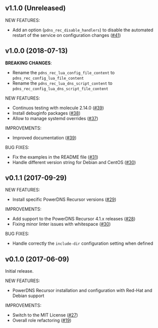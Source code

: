 ## v1.1.0 (Unreleased)

NEW FEATURES:
- Add an option (`pdns_rec_disable_handlers`) to disable the automated restart of the service on configuration changes ([\#41](https://github.com/PowerDNS/pdns_recursor-ansible/pull/41))

## v1.0.0 (2018-07-13)

__BREAKING CHANGES__:
- Rename the `pdns_rec_lua_config_file_content` to `pdns_rec_config_lua_file_content`
- Rename the `pdns_rec_lua_dns_script_content` to `pdns_rec_config_lua_dns_script_file_content`

NEW FEATURES:
- Continuos testing with molecule 2.14.0 ([\#39](https://github.com/PowerDNS/pdns_recursor-ansible/pull/39))
- Install debuginfo packages ([\#38](https://github.com/PowerDNS/pdns_recursor-ansible/pull/38))
- Allow to manage systemd overrides ([\#37](https://github.com/PowerDNS/pdns_recursor-ansible/pull/37))

IMPROVEMENTS:
- Improved documentation ([\#39](https://github.com/PowerDNS/pdns_recursor-ansible/pull/39))

BUG FIXES:
- Fix the examples in the README file ([\#31](https://github.com/PowerDNS/pdns_recursor-ansible/pull/31))
- Handle different version string for Debian and CentOS ([\#30](https://github.com/PowerDNS/pdns_recursor-ansible/pull/30))

## v0.1.1 (2017-09-29)

NEW FEATURES:
- Install specific PowerDNS Recursor versions ([\#29](https://github.com/PowerDNS/pdns_recursor-ansible/pull/29))

IMPROVEMENTS:
- Add support to the PowerDNS Recursor 4.1.x releases ([\#28](https://github.com/PowerDNS/pdns_recursor-ansible/pull/28))
- Fixing minor linter issues with whitespace ([\#30](https://github.com/PowerDNS/pdns_recursor-ansible/pull/30))

BUG FIXES:
- Handle correctly the `include-dir` configuration setting when defined

## v0.1.0 (2017-06-09)

Initial release.

NEW FEATURES:
- PowerDNS Recursor installation and configuration with Red-Hat and Debian support

IMPROVEMENTS:
- Switch to the MIT License ([\#27](https://github.com/PowerDNS/pdns_recursor-ansible/pull/27))
- Overall role refactoring ([\#19](https://github.com/PowerDNS/pdns_recursor-ansible/pull/19))
